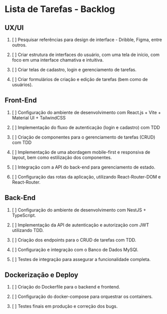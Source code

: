 # Lista de Tarefas - Backlog


## UX/UI

1. [ ] Pesquisar referências para design de interface - Dribble, Figma, entre outros.

2. [ ] Criar estrutura de interfaces do usuário, com uma tela de início, com foco em uma interface chamativa e intuitiva.

3. [ ] Criar telas de cadastro, login e gerenciamento de tarefas.

4. [ ] Criar formulários de criação e edição de tarefas (bem como de usuários).


## Front-End

1. [ ] Configuração do ambiente de desenvolvimento com React.js + Vite + Material UI + TailwindCSS

2. [ ] Implementação do fluxo de autenticação (login e cadastro) com TDD

3. [ ] Criação de componentes para o gerenciamento de tarefas (CRUD) com TDD

4. [ ] Implementação de uma abordagem mobile-first e responsiva de layout, bem como estilização dos componentes.

5. [ ] Integração com a API do back-end para gerenciamento de estado.

6. [ ] Configuração das rotas da aplicação, utilizando React-Router-DOM e React-Router.


## Back-End

1. [ ] Configuração do ambiente de desenvolvimento com NestJS + TypeScript.

2. [ ] Implementação da API de autenticação e autorização com JWT utilizando TDD.

3. [ ] Criação dos endpoints para o CRUD de tarefas com TDD.

4. [ ] Configuração e integração com o Banco de Dados MySQl.

5. [ ] Testes de integração para assegurar a funcionalidade completa.


## Dockerização e Deploy

1. [ ] Criação do Dockerfile para o backend e frontend.

2. [ ] Configuração do docker-compose para orquestrar os containers.

3. [ ] Testes finais em produção e correção dos bugs.